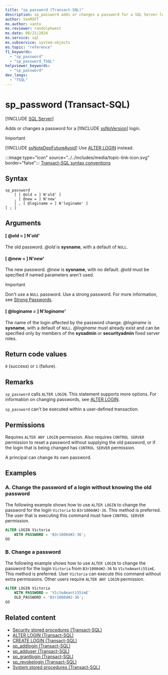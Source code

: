 ```yaml
---
title: "sp_password (Transact-SQL)"
description: sp_password adds or changes a password for a SQL Server login.
author: VanMSFT
ms.author: vanto
ms.reviewer: randolphwest
ms.date: 08/21/2024
ms.service: sql
ms.subservice: system-objects
ms.topic: "reference"
f1_keywords:
  - "sp_password"
  - "sp_password_TSQL"
helpviewer_keywords:
  - "sp_password"
dev_langs:
  - "TSQL"
---
```

# sp_password (Transact-SQL)

[!INCLUDE [SQL Server](../../includes/applies-to-version/sqlserver.md)]

Adds or changes a password for a [!INCLUDE [ssNoVersion](../../includes/ssnoversion-md.md)] login.

> [!IMPORTANT]  
> [!INCLUDE [ssNoteDepFutureAvoid](../../includes/ssnotedepfutureavoid-md.md)] Use [ALTER LOGIN](../../t-sql/statements/alter-login-transact-sql.md) instead.

:::image type="icon" source="../../includes/media/topic-link-icon.svg" border="false"::: [Transact-SQL syntax conventions](../../t-sql/language-elements/transact-sql-syntax-conventions-transact-sql.md)

## Syntax

```syntaxsql
sp_password
    [ [ @old = ] N'old' ]
    , [ @new = ] N'new'
    [ , [ @loginame = ] N'loginame' ]
[ ; ]
```

## Arguments

#### [ @old = ] N'*old*'

The old password. *@old* is **sysname**, with a default of `NULL`.

#### [ @new = ] N'*new*'

The new password. *@new* is **sysname**, with no default. *@old* must be specified if named parameters aren't used.

> [!IMPORTANT]  
> Don't use a `NULL` password. Use a strong password. For more information, see [Strong Passwords](../security/strong-passwords.md).

#### [ @loginame = ] N'*loginame*'

The name of the login affected by the password change. *@loginame* is **sysname**, with a default of `NULL`. *@loginame* must already exist and can be specified only by members of the **sysadmin** or **securityadmin** fixed server roles.

## Return code values

`0` (success) or `1` (failure).

## Remarks

`sp_password` calls `ALTER LOGIN`. This statement supports more options. For information on changing passwords, see [ALTER LOGIN](../../t-sql/statements/alter-login-transact-sql.md).

`sp_password` can't be executed within a user-defined transaction.

## Permissions

Requires `ALTER ANY LOGIN` permission. Also requires `CONTROL SERVER` permission to reset a password without supplying the old password, or if the login that is being changed has `CONTROL SERVER` permission.

A principal can change its own password.

## Examples

### A. Change the password of a login without knowing the old password

The following example shows how to use `ALTER LOGIN` to change the password for the login `Victoria` to `B3r1000d#2-36`. This method is preferred. The user that is executing this command must have `CONTROL SERVER` permission.

```sql
ALTER LOGIN Victoria
    WITH PASSWORD = 'B3r1000d#2-36';
GO
```

### B. Change a password

The following example shows how to use `ALTER LOGIN` to change the password for the login `Victoria` from `B3r1000d#2-36` to `V1cteAmanti55imE`. This method is preferred. User `Victoria` can execute this command without extra permissions. Other users require `ALTER ANY LOGIN` permission.

```sql
ALTER LOGIN Victoria
    WITH PASSWORD = 'V1cteAmanti55imE'
    OLD_PASSWORD = 'B3r1000d#2-36';
GO
```

## Related content

- [Security stored procedures (Transact-SQL)](security-stored-procedures-transact-sql.md)
- [ALTER LOGIN (Transact-SQL)](../../t-sql/statements/alter-login-transact-sql.md)
- [CREATE LOGIN (Transact-SQL)](../../t-sql/statements/create-login-transact-sql.md)
- [sp_addlogin (Transact-SQL)](sp-addlogin-transact-sql.md)
- [sp_adduser (Transact-SQL)](sp-adduser-transact-sql.md)
- [sp_grantlogin (Transact-SQL)](sp-grantlogin-transact-sql.md)
- [sp_revokelogin (Transact-SQL)](sp-revokelogin-transact-sql.md)
- [System stored procedures (Transact-SQL)](system-stored-procedures-transact-sql.md)

